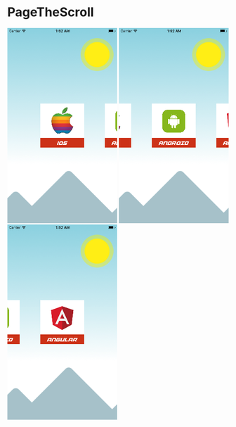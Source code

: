 # PageTheScroll 

![screenshot1](https://github.com/johncrisostomo/PageTheScroll/blob/master/screenshots/ss1.png)
![screenshot2](https://github.com/johncrisostomo/PageTheScroll/blob/master/screenshots/ss2.png)
![screenshot3](https://github.com/johncrisostomo/PageTheScroll/blob/master/screenshots/ss3.png)
